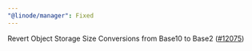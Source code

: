 ```yaml
---
"@linode/manager": Fixed
---
```


Revert Object Storage Size Conversions from Base10 to Base2 ([#12075](https://github.com/linode/manager/pull/12075))
